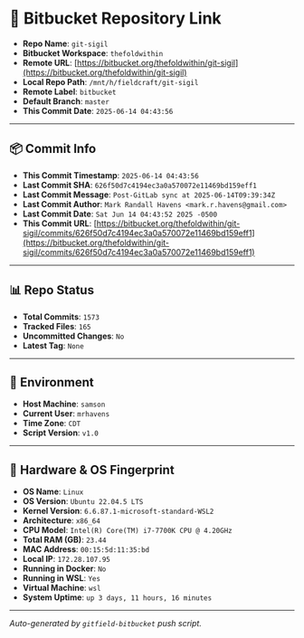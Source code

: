 # 🔗 Bitbucket Repository Link

- **Repo Name**: `git-sigil`
- **Bitbucket Workspace**: `thefoldwithin`
- **Remote URL**: [https://bitbucket.org/thefoldwithin/git-sigil](https://bitbucket.org/thefoldwithin/git-sigil)
- **Local Repo Path**: `/mnt/h/fieldcraft/git-sigil`
- **Remote Label**: `bitbucket`
- **Default Branch**: `master`
- **This Commit Date**: `2025-06-14 04:43:56`

---

## 📦 Commit Info

- **This Commit Timestamp**: `2025-06-14 04:43:56`
- **Last Commit SHA**: `626f50d7c4194ec3a0a570072e11469bd159eff1`
- **Last Commit Message**: `Post-GitLab sync at 2025-06-14T09:39:34Z`
- **Last Commit Author**: `Mark Randall Havens <mark.r.havens@gmail.com>`
- **Last Commit Date**: `Sat Jun 14 04:43:52 2025 -0500`
- **This Commit URL**: [https://bitbucket.org/thefoldwithin/git-sigil/commits/626f50d7c4194ec3a0a570072e11469bd159eff1](https://bitbucket.org/thefoldwithin/git-sigil/commits/626f50d7c4194ec3a0a570072e11469bd159eff1)

---

## 📊 Repo Status

- **Total Commits**: `1573`
- **Tracked Files**: `165`
- **Uncommitted Changes**: `No`
- **Latest Tag**: `None`

---

## 🧭 Environment

- **Host Machine**: `samson`
- **Current User**: `mrhavens`
- **Time Zone**: `CDT`
- **Script Version**: `v1.0`

---

## 🧬 Hardware & OS Fingerprint

- **OS Name**: `Linux`
- **OS Version**: `Ubuntu 22.04.5 LTS`
- **Kernel Version**: `6.6.87.1-microsoft-standard-WSL2`
- **Architecture**: `x86_64`
- **CPU Model**: `Intel(R) Core(TM) i7-7700K CPU @ 4.20GHz`
- **Total RAM (GB)**: `23.44`
- **MAC Address**: `00:15:5d:11:35:bd`
- **Local IP**: `172.28.107.95`
- **Running in Docker**: `No`
- **Running in WSL**: `Yes`
- **Virtual Machine**: `wsl`
- **System Uptime**: `up 3 days, 11 hours, 16 minutes`

---

_Auto-generated by `gitfield-bitbucket` push script._
